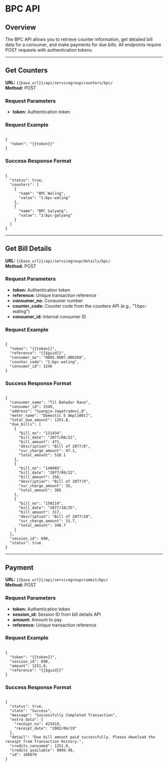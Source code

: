 # BPC API

## Overview

The BPC API allows you to retrieve counter information, get detailed bill data for a consumer, and make payments for due bills. All endpoints require POST requests with authentication tokens.

---

## Get Counters

**URL:** `{{base_url}}/api/servicegroup/counters/bpc/`  
**Method:** POST

### Request Parameters

- **token:** Authentication token

### Request Example

<pre><code class="json">
{
  "token": "{{token}}"
}
</code></pre>

### Success Response Format

<pre><code class="json">
{
  "status": true,
  "counters": [
    {
      "name": "BPC Waling",
      "value": "1:bpc-waling"
    },
    {
      "name": "BPC Galyang",
      "value": "3:bpc-galyang"
    }
  ]
}
</code></pre>

---

## Get Bill Details

**URL:** `{{base_url}}/api/servicegroup/details/bpc/`  
**Method:** POST

### Request Parameters

- **token:** Authentication token  
- **reference:** Unique transaction reference  
- **consumer_no:** Consumer number  
- **counter_code:** Counter code from the counters API (e.g., "1:bpc-waling")  
- **consumer_id:** Internal consumer ID

### Request Example

<pre><code class="json">
{
  "token": "{{token}}",
  "reference": "{{$guid}}",
  "consumer_no": "0005.0007.000268",
  "counter_code": "1:bpc-waling",
  "consumer_id": 1246
}
</code></pre>

### Success Response Format

<pre><code class="json">
{
  "consumer_name": "Til Bahadur Rana",
  "consumer_id": 1549,
  "address": "Syangja-Jagatradevi,8",
  "meter_name": "Domestic 5 Amp[1001]",
  "total_due_amount": 1251.8,
  "due_bills": [
    {
      "bill_no": "131434",
      "bill_date": "2077/08/21",
      "bill_amount": 471,
      "description": "Bill of 2077/8",
      "sur_charge_amount": 47.1,
      "total_amount": 518.1
    },
    {
      "bill_no": "140985",
      "bill_date": "2077/09/22",
      "bill_amount": 350,
      "description": "Bill of 2077/9",
      "sur_charge_amount": 35,
      "total_amount": 385
    },
    {
      "bill_no": "150219",
      "bill_date": "2077/10/25",
      "bill_amount": 317,
      "description": "Bill of 2077/10",
      "sur_charge_amount": 31.7,
      "total_amount": 348.7
    }
  ],
  "session_id": 690,
  "status": true
}
</code></pre>

---

## Payment

**URL:** `{{base_url}}/api/servicegroup/commit/bpc/`  
**Method:** POST

### Request Parameters

- **token:** Authentication token  
- **session_id:** Session ID from bill details API  
- **amount:** Amount to pay  
- **reference:** Unique transaction reference

### Request Example

<pre><code class="json">
{
  "token": "{{token}}",
  "session_id": 690,
  "amount": 1251.8,
  "reference": "{{$guid}}"
}
</code></pre>

### Success Response Format

<pre><code class="json">
{
  "status": true,
  "state": "Success",
  "message": "Successfully Completed Transaction",
  "extra_data": {
    "receipt_no": 425419,
    "receipt_date": "2082/04/19"
  },
  "detail": "Due bill amount paid successfully. Please download the receipt from Transaction History.",
  "credits_consumed": 1251.8,
  "credits_available": 9999.99,
  "id": 166079
}
</code></pre>
